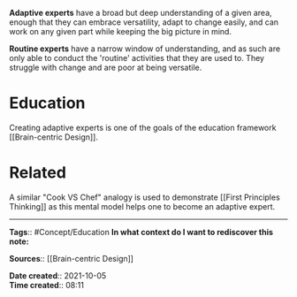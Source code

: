**Adaptive experts** have a broad but deep understanding of a given area, enough that they can embrace versatility, adapt to change easily, and can work on any given part while keeping the big picture in mind. 

**Routine experts** have a narrow window of understanding, and as such are only able to conduct the 'routine' activities that they are used to. They struggle with change and are poor at being versatile. 

# Education
Creating adaptive experts is one of the goals of the education framework [[Brain-centric Design]].


# Related
A similar "Cook VS Chef" analogy is used to demonstrate [[First Principles Thinking]] as this mental model helps one to become an adaptive expert.



---
**Tags**:: #Concept/Education 
**In what context do I want to rediscover this note:**

**Sources**:: [[Brain-centric Design]]

**Date created**:: 2021-10-05  
**Time created**:: 08:11
